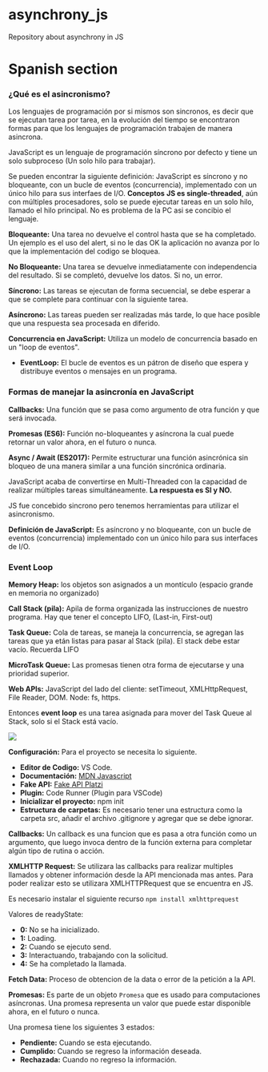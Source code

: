 # asynchrony_js
Repository about asynchrony in JS

# Spanish section
### **¿Qué es el asincronismo?**
Los lenguajes de programación por si mismos son sincronos, es decir que se ejecutan tarea por tarea, en la evolución del tiempo se encontraron formas para que los lenguajes de programación trabajen de manera asincrona.

JavaScript es un lenguaje de programación síncrono por defecto y tiene un solo subproceso (Un solo hilo para trabajar).

Se pueden encontrar la siguiente definición:
JavaScript es síncrono y no bloqueante, con un bucle de eventos (concurrencia), implementado con un único hilo para sus interfaes de I/O.
**Conceptos**
**JS es single-threaded**, aún con múltiples procesadores, solo se puede ejecutar tareas en un solo hilo, llamado el hilo principal. No es problema de la PC asi se concibio el lenguaje.

**Bloqueante:** Una tarea no devuelve el control hasta que se ha completado. Un ejemplo es el uso del alert, si no le das OK la aplicación no avanza por lo que la implementación del codigo se bloquea.

**No Bloqueante:** Una tarea se devuelve inmediatamente con independencia del resultado. Si se completó, devuelve los datos. Si no, un error.

**Síncrono:** Las tareas se ejecutan de forma secuencial, se debe esperar a que se complete para continuar con la siguiente tarea.

**Asíncrono:** Las tareas pueden ser realizadas más tarde, lo que hace posible que una respuesta sea procesada en diferido.

**Concurrencia en JavaScript:** Utiliza un modelo de concurrencia basado en un "loop de eventos".
- **EventLoop:** El bucle de eventos es un pátron de diseño que espera y distribuye eventos o mensajes en un programa.

### **Formas de manejar la asincronía en JavaScript**
**Callbacks:** Una función que se pasa como argumento de otra función y que será invocada.

**Promesas (ES6):** Función no-bloqueantes y asíncrona la cual puede retornar un valor ahora, en el futuro o nunca.

**Async / Await (ES2017):** Permite estructurar una función asincrónica sin bloqueo de una manera similar a una función sincrónica ordinaria.

JavaScript acaba de convertirse en Multi-Threaded con la capacidad de realizar múltiples tareas simultáneamente. **La respuesta es SI y NO.**

JS fue concebido sincrono pero tenemos herramientas para utilizar el asincronismo.

**Definición de JavaScript:** Es asíncrono y no bloqueante, con un bucle de eventos (concurrencia) implementado con un único hilo para sus interfaces de I/O.


### **Event Loop**
**Memory Heap:** los objetos son asignados a un montículo (espacio grande en memoria no organizado)

**Call Stack (pila):** Apila de forma organizada las instrucciones de nuestro programa. Hay que tener el concepto LIFO, (Last-in, First-out)

**Task Queue:** Cola de tareas, se maneja la concurrencia, se agregan las tareas que ya etán listas para pasar al Stack (pila). El stack debe estar vacío. Recuerda LIFO

**MicroTask Queue:** Las promesas tienen otra forma de ejecutarse y una prioridad superior.

**Web APIs:** JavaScript del lado del cliente: setTimeout, XMLHttpRequest, File Reader, DOM. Node: fs, https.

Entonces **event loop** es una tarea asignada para mover del Task Queue al Stack, solo si el Stack está vacío.

![](https://media.giphy.com/media/JFsW5Wtec5dA1rthkq/giphy.gif)

**Configuración:** Para el proyecto se necesita lo siguiente.

- **Editor de Codigo:** VS Code.
- **Documentación:** [MDN Javascript](https://developer.mozilla.org/en-US/docs/Web/javascript)
- **Fake API:** [Fake API Platzi](https://fakeapi.platzi.com/)
- **Plugin:** Code Runner (Plugin para VSCode)
- **Inicializar el proyecto:** npm init
- **Estructura de carpetas:** Es necesario tener una estructura como la carpeta src, añadir el archivo .gitignore y agregar que se debe ignorar.

**Callbacks:** Un callback es una funcion que es pasa a otra función como un argumento, que luego invoca dentro de la función externa para completar algún tipo de rutina o acción.

**XMLHTTP Request:** Se utilizara las callbacks para realizar multiples llamados y obtener información desde la API mencionada mas antes. Para poder realizar esto se utilizara XMLHTTPRequest que se encuentra en JS.

Es necesario instalar el siguiente recurso ```npm install xmlhttprequest```

Valores de readyState:
- **0:** No se ha inicializado.
- **1:** Loading.
- **2:** Cuando se ejecuto send.
- **3:** Interactuando, trabajando con la solicitud.
- **4:** Se ha completado la llamada.

**Fetch Data:** Proceso de obtencion de la data o error de la petición a la API.

**Promesas:** Es parte de un objeto ```Promesa``` que es usado para computaciones asíncronas. Una promesa representa un valor que puede estar disponible ahora, en el futuro o nunca.

Una promesa tiene los siguientes 3 estados:
- **Pendiente:** Cuando se esta ejecutando.
- **Cumplido:** Cuando se regreso la información deseada.
- **Rechazada:** Cuando no regreso la información.